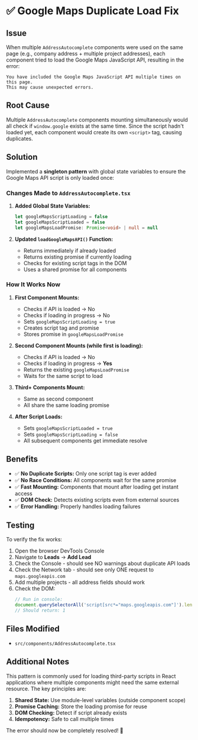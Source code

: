 # ✅ Google Maps Duplicate Load Fix

## Issue

When multiple `AddressAutocomplete` components were used on the same page (e.g., company address + multiple project addresses), each component tried to load the Google Maps JavaScript API, resulting in the error:

```
You have included the Google Maps JavaScript API multiple times on this page.
This may cause unexpected errors.
```

## Root Cause

Multiple `AddressAutocomplete` components mounting simultaneously would all check if `window.google` exists at the same time. Since the script hadn't loaded yet, each component would create its own `<script>` tag, causing duplicates.

## Solution

Implemented a **singleton pattern** with global state variables to ensure the Google Maps API script is only loaded once:

### Changes Made to `AddressAutocomplete.tsx`

1. **Added Global State Variables:**

   ```typescript
   let googleMapsScriptLoading = false
   let googleMapsScriptLoaded = false
   let googleMapsLoadPromise: Promise<void> | null = null
   ```

2. **Updated `loadGoogleMapsAPI()` Function:**
   - Returns immediately if already loaded
   - Returns existing promise if currently loading
   - Checks for existing script tags in the DOM
   - Uses a shared promise for all components

### How It Works Now

1. **First Component Mounts:**

   - Checks if API is loaded → No
   - Checks if loading in progress → No
   - Sets `googleMapsScriptLoading = true`
   - Creates script tag and promise
   - Stores promise in `googleMapsLoadPromise`

2. **Second Component Mounts (while first is loading):**

   - Checks if API is loaded → No
   - Checks if loading in progress → **Yes**
   - Returns the existing `googleMapsLoadPromise`
   - Waits for the same script to load

3. **Third+ Components Mount:**

   - Same as second component
   - All share the same loading promise

4. **After Script Loads:**
   - Sets `googleMapsScriptLoaded = true`
   - Sets `googleMapsScriptLoading = false`
   - All subsequent components get immediate resolve

## Benefits

- ✅ **No Duplicate Scripts:** Only one script tag is ever added
- ✅ **No Race Conditions:** All components wait for the same promise
- ✅ **Fast Mounting:** Components that mount after loading get instant access
- ✅ **DOM Check:** Detects existing scripts even from external sources
- ✅ **Error Handling:** Properly handles loading failures

## Testing

To verify the fix works:

1. Open the browser DevTools Console
2. Navigate to **Leads** → **Add Lead**
3. Check the Console - should see NO warnings about duplicate API loads
4. Check the Network tab - should see only ONE request to `maps.googleapis.com`
5. Add multiple projects - all address fields should work
6. Check the DOM:
   ```javascript
   // Run in console:
   document.querySelectorAll('script[src*="maps.googleapis.com"]').length
   // Should return: 1
   ```

## Files Modified

- `src/components/AddressAutocomplete.tsx`

## Additional Notes

This pattern is commonly used for loading third-party scripts in React applications where multiple components might need the same external resource. The key principles are:

1. **Shared State:** Use module-level variables (outside component scope)
2. **Promise Caching:** Store the loading promise for reuse
3. **DOM Checking:** Detect if script already exists
4. **Idempotency:** Safe to call multiple times

The error should now be completely resolved! 🎉
